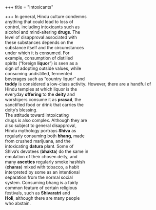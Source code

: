 +++
title = "Intoxicants"

+++
In general, Hindu culture condemns  
anything that could lead to loss of  
control, including intoxicants such as  
alcohol and mind-altering **drugs**. The  
level of disapproval associated with  
these substances depends on the  
substance itself and the circumstances  
under which it is consumed. For  
example, consumption of distilled  
spirits (“foreign **liquor**”) is seen as a  
sign of adopting outside values, while  
consuming undistilled, fermented  
beverages such as “country liquor” and  
**toddy** is considered a low-class activity. However, there are a handful of  
Hindu temples at which liquor is the  
everyday **offering** to the **deity** and  
worshipers consume it as **prasad**, the  
sanctified food or drink that carries the  
deity’s blessing.  
The attitude toward intoxicating  
drugs is also complex. Although they are  
also subject to general disapproval,  
Hindu mythology portrays **Shiva** as  
regularly consuming both **bhang**, made  
from crushed marijuana, and the  
intoxicating **datura** plant. Some of  
Shiva’s devotees (**bhakta**) do the same in  
emulation of their chosen deity, and  
many **ascetics** regularly smoke hashish  
(**charas**) mixed with tobacco, a habit  
interpreted by some as an intentional  
separation from the normal social  
system. Consuming bhang is a fairly  
common feature of certain religious  
festivals, such as **Shivaratri** and  
**Holi**, although there are many people  
who abstain.